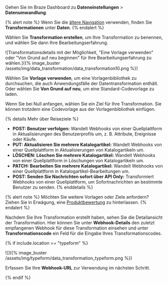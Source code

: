 Gehen Sie im Braze Dashboard zu **Dateneinstellungen** > **Datenumwandlung**.

{% alert note %}
Wenn Sie die [ältere Navigation]({{site.baseurl}}/navigation) verwenden, finden Sie **Transformationen** unter **Daten**.
{% endalert %}

Wählen Sie **Transformation erstellen**, um Ihre Transformation zu benennen, und wählen Sie dann Ihre Bearbeitungserfahrung.

![Transformationsdetails mit der Möglichkeit, "Eine Vorlage verwenden" oder "Von Grund auf neu beginnen" für Ihre Bearbeitungserfahrung zu wählen.]({% image_buster /assets/img/data_transformation/data_transformation10.png %})

Wählen Sie **Vorlage verwenden**, um eine Vorlagenbibliothek zu durchsuchen, die auch Anwendungsfälle der Datentransformation enthält. Oder wählen Sie **Von Grund auf neu**, um eine Standard-Codevorlage zu laden. 

Wenn Sie bei Null anfangen, wählen Sie ein Ziel für Ihre Transformation. Sie können trotzdem eine Codevorlage aus der Vorlagenbibliothek einfügen.

{% details Mehr über Reiseziele %}
* **POST: Benutzer verfolgen:** Wandelt Webhooks von einer Quellplattform in Aktualisierungen des Benutzerprofils um, z. B. Attribute, Ereignisse oder Käufe.
* **PUT: Aktualisieren Sie mehrere Katalogartikel:** Wandelt Webhooks von einer Quellplattform in Aktualisierungen von Katalogartikeln um.
* **LÖSCHEN: Löschen Sie mehrere Katalogartikel:** Wandelt Webhooks von einer Quellplattform in Löschungen von Katalogartikeln um.
* **PATCH: Bearbeiten Sie mehrere Katalogartikel:** Wandelt Webhooks von einer Quellplattform in Katalogartikel-Bearbeitungen um.
* **POST: Senden Sie Nachrichten sofort über API Only:** Transformiert Webhooks von einer Quellplattform, um Sofortnachrichten an bestimmte Benutzer zu senden.
{% enddetails %}

{% alert note %}
Möchten Sie weitere Vorlagen oder Ziele anfordern? Ziehen Sie in Erwägung, eine [Produktbewertung]({{site.baseurl}}/user_guide/administrative/access_braze/portal/) zu hinterlassen.
{% endalert %}

Nachdem Sie Ihre Transformation erstellt haben, sehen Sie die Detailansicht der Transformation. Hier können Sie unter **Webhook-Details** den zuletzt empfangenen Webhook für diese Transformation einsehen und unter **Transformationscode** ein Feld für die Eingabe Ihres Transformationscodes.

{% if include.location == "typeform" %}

![]({% image_buster /assets/img/typeform/data_transformation_typeform.png %})

Erfassen Sie Ihre **Webhook-URL** zur Verwendung im nächsten Schritt.

{% endif %}
